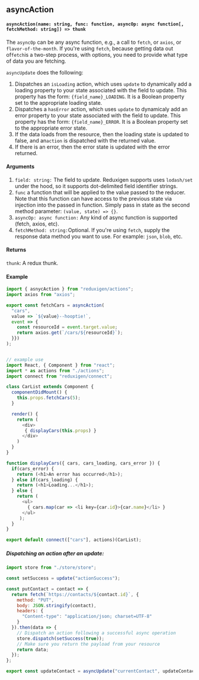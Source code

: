 ## asyncAction

#### `asyncAction(name: string, func: function, asyncOp: async function[, fetchMethod: string]) => thunk`

The `asyncOp` can be any async function, e.g., a call to `fetch`, or `axios`, or `flavor-of-the-month`. If you're using `fetch`, because getting data out of`fetch`is a two-step process, with options, you need to provide what type of data you are fetching.

`asyncUpdate` does the following:

1. Dispatches an `isLoading` action, which uses `update` to dynamically add a loading property to your state associated with the field to update. This property has the form: `{field_name}_LOADING`. It is a Boolean property set to the appropriate loading state.
2. Dispatches a `hasError` action, which uses `update` to dynamicaly add an error property to your state associated with the field to update. This property has the form: `{field_name}_ERROR`. It is a Boolean property set to the appropriate error state.
3. If the data loads from the resource, then the loading state is updated to false, and an`action` is dispatched with the returned value.
4. If there is an error, then the error state is updated with the error returned.

#### Arguments

1. `field: string:` The field to update. Reduxigen supports uses `lodash/set` under the hood, so it supports dot-delimited field identifier strings.
2. `func` a function that will be applied to the value passed to the reducer. Note that this function can have access to the previous state via injection into the passed in function. Simply pass in state as the second method parameter:  `(value, state) => {}`.
3. `asyncOp: async function:` Any kind of async function is supported \(fetch, axios, etc\).
4. `fetchMethod: string:`Optional. If you're using `fetch`, supply the response data method you want to use. For example: 
   `json`, `blob`, etc.

#### Returns

`thunk`: A redux thunk.

#### Example

```js
import { asnycAction } from "reduxigen/actions";
import axios from "axios";

export const fetchCars = asyncAction(
  "cars",
  value => `${value}--hooptie!`,
  event => {
    const resourceId = event.target.value;
    return axios.get(`/cars/${resourceId}`);
  }})
);


// example use
import React, { Component } from "react";
import * as actions from "./actions";
import connect from "reduxigen/connect";

class CarList extends Component {
  componentDidMount() {
    this.props.fetchCars(5);
  }

  render() {
    return (
      <div>
       { displayCars(this.props) }
      </div>
    )
  }
}

function displayCars({ cars, cars_loading, cars_error }) {
  if(cars_error) {
    return (<h1>An error has occurred</h1>);
  } else if(cars_loading) {
    return (<h1>Loading...</h1>);
  } else {
    return (
      <ul>
        { cars.map(car => <li key={car.id}>{car.name}</li> }
      </ul>
     );
  }
}

export default connect(["cars"], actions)(CarList);
```

##### Dispatching an action after an update:

```js
import store from "./store/store";

const setSuccess = update("actionSuccess");

const putContact = contact => {
  return fetch(`https://contacts/${contact.id}`, {
    method: "PUT",
    body: JSON.stringify(contact),
    headers: {
      "Content-type": "application/json; charset=UTF-8"
    }
  }).then(data => {
    // Dispatch an action following a successful async operation
    store.dispatch(setSuccess(true));
    // Make sure you return the payload from your resource
    return data;
  });
};

export const updateContact = asyncUpdate("currentContact", updateContactData, "json");
```



